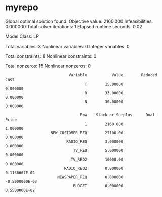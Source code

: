 # myrepo
  Global optimal solution found.
  Objective value:                              2160.000
  Infeasibilities:                              0.000000
  Total solver iterations:                             1
  Elapsed runtime seconds:                          0.02

  Model Class:                                        LP

  Total variables:                      3
  Nonlinear variables:                  0
  Integer variables:                    0

  Total constraints:                    8
  Nonlinear constraints:                0

  Total nonzeros:                      15
  Nonlinear nonzeros:                   0



                                Variable           Value        Reduced Cost
                                       T        15.00000            0.000000
                                       R        33.00000            0.000000
                                       N        30.00000            0.000000

                                     Row    Slack or Surplus      Dual Price
                                       1        2160.000            1.000000
                        NEW_CUSTOMER_REQ        27100.00            0.000000
                               RADIO_REQ        3.000000            0.000000
                                  TV_REQ        5.000000            0.000000
                                 TV_REQ2        10000.00            0.000000
                              RADIO_REQ2        0.000000           0.1166667E-02
                           NEWSPAPER_REQ        0.000000          -0.5000000E-03
                                  BUDGET        0.000000           0.5500000E-02
